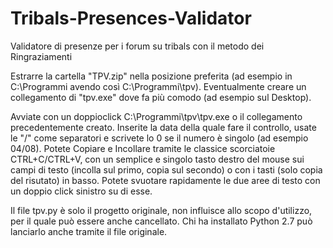 Tribals-Presences-Validator
===========================

Validatore di presenze per i forum su tribals con il metodo dei Ringraziamenti

Estrarre la cartella "TPV.zip" nella posizione preferita (ad esempio in C:\Programmi avendo così C:\Programmi\tpv).
Eventualmente creare un collegamento di "tpv.exe" dove fa più comodo (ad esempio sul Desktop).

Avviate con un doppioclick C:\Programmi\tpv\tpv.exe o il collegamento precedentemente creato.
Inserite la data della quale fare il controllo, usate le "/" come separatori e scrivete lo 0 se il numero
è singolo (ad esempio 04/08).
Potete Copiare e Incollare tramite le classice scorciatoie CTRL+C/CTRL+V, con un semplice e singolo tasto destro
del mouse sui campi di testo (incolla sul primo, copia sul secondo) o con i tasti (solo copia del risutato) in
basso.
Potete svuotare rapidamente le due aree di testo con un doppio click sinistro su di esse.


Il file tpv.py è solo il progetto originale, non influisce allo scopo d'utilizzo, per il quale può essere anche cancellato.
Chi ha installato Python 2.7 può lanciarlo anche tramite il file originale.
